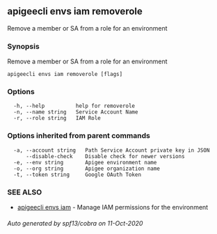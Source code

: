 ## apigeecli envs iam removerole

Remove a member or SA from a role for an environment

### Synopsis

Remove a member or SA from a role for an environment

```
apigeecli envs iam removerole [flags]
```

### Options

```
  -h, --help          help for removerole
  -n, --name string   Service Account Name
  -r, --role string   IAM Role
```

### Options inherited from parent commands

```
  -a, --account string   Path Service Account private key in JSON
      --disable-check    Disable check for newer versions
  -e, --env string       Apigee environment name
  -o, --org string       Apigee organization name
  -t, --token string     Google OAuth Token
```

### SEE ALSO

* [apigeecli envs iam](apigeecli_envs_iam.md)	 - Manage IAM permissions for the environment

###### Auto generated by spf13/cobra on 11-Oct-2020
